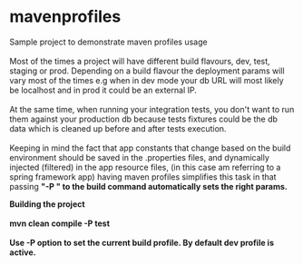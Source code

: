 # mavenprofiles
Sample project to demonstrate maven profiles usage</br></br>
Most of the times a project will have different build flavours, dev, test, staging or prod. Depending on a build flavour the deployment params
will vary most of the times e.g when in dev mode your db URL will most likely be localhost and in prod it could be an external IP.
</br></br> At the same time, when running your integration tests, you don't want to run them against your production db because tests fixtures
could be the db data which is cleaned up before and after tests execution.
</br></br>Keeping in mind the fact that app constants that change based on the build environment should be saved in the .properties files,
and dynamically injected (filtered) in the app resource files, (in this case am referring to a spring framework app) having maven profiles
simplifies this task in that passing <b> "-P <profile>" <b> to the build command automatically sets the right params.


<b>Building the project</b></br></br>
mvn clean compile -P test </br></br>
Use -P option to set the current build profile. By default dev profile is active.
